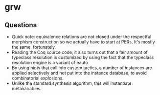 # grw

## Questions

+ Quick note: equivalence relations are not closed under the respectful morphism construction so we actually have to start at PERs. It's mostly the same, fortunately.
+ Reading the Coq source code, it also turns out that a fair amount of typeclass resolution is customized by using the fact that the typeclass resolution engine is a variant of eauto
+ By using hints that call into custom tactics, a number of instances are applied selectively and not put into the instance database, to avoid combinatorial explosions.
+ Unlike the standard synthesis algorithm, this will instantiate metavariables.
